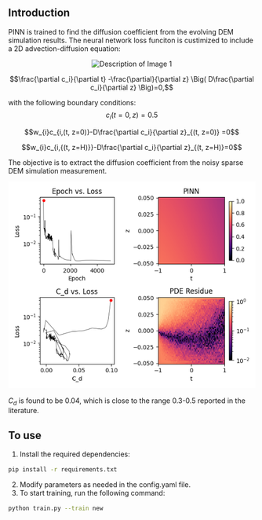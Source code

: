 
## Introduction <a name="intro"></a>

PINN is trained to find the diffusion coefficient from the evolving DEM simulation results.
The neural network loss funciton is custimized to include a 2D advection-diffusion equation: 

<p align="center">
  <img src="artifacts/animations/dem.gif" alt="Description of Image 1" width="400" height="230"><br>
</p>


$$\frac{\partial c_i}{\partial t} -\frac{\partial}{\partial z} \Big( D\frac{\partial c_i}{\partial z} \Big)=0,$$

with the following boundary conditions:
$$c_i(t=0, z) = 0.5$$

$$w_{i}c_{i,(t, z=0)}-D\frac{\partial c_i}{\partial z}_{(t, z=0)} =0$$

$$w_{i}c_{i,{(t, z=H)}}-D\frac{\partial c_i}{\partial z}_{(t, z=H)}=0$$  

The objective is to extract the diffusion coefficient from the noisy sparse DEM simulation measurement.


[![Video Title](artifacts/figures/001.png)](artifacts/output.mp4)

$C_d$ is found to be 0.04, which is close to the range 0.3-0.5 reported in the literature.

## To use
1. Install the required dependencies:
```bash
pip install -r requirements.txt
```
2. Modify parameters as needed in the config.yaml file.
3. To start training, run the following command:
```bash
python train.py --train new
```






<!-- ## Results



![loss_epoch](artifacts/figures/pred_contour.png)
![loss_epoch](artifacts/figures/pred_profiles.png)
## Papers related to PINN

[Causality PINN](https://arxiv.org/pdf/2203.07404): account for physical causality -->